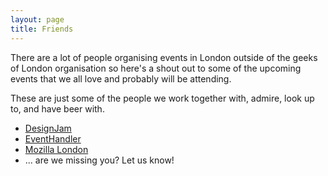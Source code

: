 ```yaml
---
layout: page
title: Friends
---
```


There are a lot of people organising events in London outside of the geeks of London organisation so here's a shout out to some of the upcoming events that we all love and probably will be attending.

These are just some of the people we work together with, admire, look up to, and have beer with.

* [DesignJam](http://www.designjams.org/wiki/Main_Page)
* [EventHandler](https://twitter.com/#!/eventhandleruk)
* [Mozilla London](https://wiki.mozilla.org/Festival2011)
* ... are we missing you? Let us know!